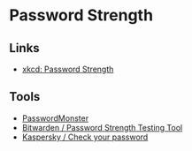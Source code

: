 # Password Strength

## Links

- [xkcd: Password Strength](https://xkcd.com/936/)

## Tools

- [PasswordMonster](https://passwordmonster.com)
- [Bitwarden / Password Strength Testing Tool](https://bitwarden.com/password-strength)
- [Kaspersky / Check your password](https://password.kaspersky.com)

<!--
https://github.com/zxcvbn-ts/zxcvbn
https://github.com/Kombustor/antd-password-input-strength
-->

